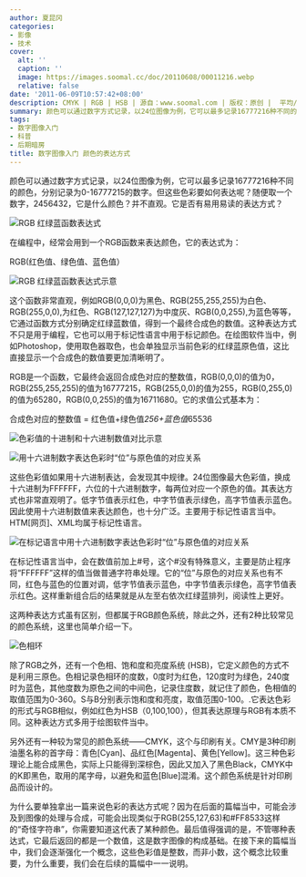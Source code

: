 ```yaml
---
author: 夏昆冈
categories:
- 影像
- 技术
cover:
  alt: ''
  caption: ''
  image: https://images.soomal.cc/doc/20110608/00011216.webp
  relative: false
date: '2011-06-09T10:57:42+08:00'
description: CMYK | RGB | HSB | 源自：www.soomal.com | 版权：原创 |  平均/总评分：09.29/65
summary: 颜色可以通过数字方式记录，以24位图像为例，它可以最多记录16777216种不同的颜色，分别记录为0-16777215的数字。但这些色彩要如何表达呢？随便取一个数字，2456432，它是什么颜色？并不直观。它是否有易用易读的表达方式？
tags:
- 数字图像入门
- 科普
- 后期暗房
title: 数字图像入门 颜色的表达方式
---
```


颜色可以通过数字方式记录，以24位图像为例，它可以最多记录16777216种不同的颜色，分别记录为0-16777215的数字。但这些色彩要如何表达呢？随便取一个数字，2456432，它是什么颜色？并不直观。它是否有易用易读的表达方式？



![RGB 红绿蓝函数表达式](https://images.soomal.cc/doc/20110608/00011216.webp)



在编程中，经常会用到一个RGB函数来表达颜色，它的表达式为：



RGB(红色值、绿色值、蓝色值）



![RGB 红绿蓝函数表达式示意](https://images.soomal.cc/doc/20110608/00011217.webp)



这个函数非常直观，例如RGB(0,0,0)为黑色、RGB(255,255,255)为白色、RGB(255,0,0),为红色、RGB(127,127,127)为中度灰、RGB(0,0,255),为蓝色等等，它通过函数方式分别确定红绿蓝数值，得到一个最终合成色的数值。这种表达方式不只是用于编程，它也可以用于标记性语言中用于标记颜色。在绘图软件当中，例如Photoshop，使用取色器取色，也会单独显示当前色彩的红绿蓝原色值，这比直接显示一个合成色的数值要更加清晰明了。



RGB是一个函数，它最终会返回合成色对应的整数值，RGB(0,0,0)的值为0，RGB(255,255,255)的值为16777215，RGB(255,0,0)的值为255，RGB(0,255,0)的值为65280，RGB(0,0,255)的值为16711680。它的求值公式基本为：



合成色对应的整数值 = 红色值+绿色值*256+蓝色值*65536



![色彩值的十进制和十六进制数值对比示意](https://images.soomal.cc/doc/20110608/00011218.webp)



![用十六进制数字表达色彩时“位”与原色值的对应关系](https://images.soomal.cc/doc/20110608/00011219.webp)



这些色彩值如果用十六进制表达，会发现其中规律。24位图像最大色彩值，换成十六进制为FFFFFF，六位的十六进制数字，每两位对应一个原色的值。其表达方式也非常直观明了。低字节值表示红色，中字节值表示绿色，高字节值表示蓝色。因此使用十六进制数值来表达颜色，也十分广泛。主要用于标记性语言当中。HTM[网页]、XML均属于标记性语言。



![在标记语言中用十六进制数字表达色彩时“位”与原色值的对应关系](https://images.soomal.cc/doc/20110608/00011221.webp)



在标记性语言当中，会在数值前加上#号，这个#没有特殊意义，主要是防止程序将“FFFFFF”这样的值当做普通字符串处理。它的“位”与原色的对应关系也有不同，红色与蓝色的位置对调，低字节值表示蓝色，中字节值表示绿色，高字节值表示红色。这样重新组合后的结果就是从左至右依次红绿蓝排列，阅读性上更好。



这两种表达方式虽有区别，但都属于RGB颜色系统，除此之外，还有2种比较常见的颜色系统，这里也简单介绍一下。



![色相环](https://images.soomal.cc/doc/20110608/00011222.webp)



除了RGB之外，还有一个色相、饱和度和亮度系统 (HSB)，它定义颜色的方式不是利用三原色。色相记录色相环的度数，0度时为红色，120度时为绿色，240度时为蓝色，其他度数为原色之间的中间色，记录住度数，就记住了颜色，色相值的取值范围为0-360。S与B分别表示饱和度和亮度，取值范围0-100。.它表达色彩的形式与RGB相似，例如红色为HSB（0,100,100），但其表达原理与RGB有本质不同。这种表达方式多用于绘图软件当中。



另外还有一种较为常见的颜色系统――CMYK，这个与印刷有关。CMY是3种印刷油墨名称的首字母：青色[Cyan]、品红色[Magenta]、黄色[Yellow]。这三种色彩理论上能合成黑色，实际上只能得到深棕色，因此又加入了黑色Black，CMYK中的K即黑色，取用的尾字母，以避免和蓝色[Blue]混淆。这个颜色系统是针对印刷品而设计的。



为什么要单独拿出一篇来说色彩的表达方式呢？因为在后面的篇幅当中，可能会涉及到图像的处理与合成，可能会出现类似于RGB(255,127,63)和#FF8533这样的“奇怪字符串”，你需要知道这代表了某种颜色。最后值得强调的是，不管哪种表达式，它最后返回的都是一个数值，这是数字图像的构成基础。在接下来的篇幅当中，我们会逐渐强化一个概念，这些色彩值是整数，而非小数，这个概念比较重要，为什么重要，我们会在后续的篇幅中一一说明。